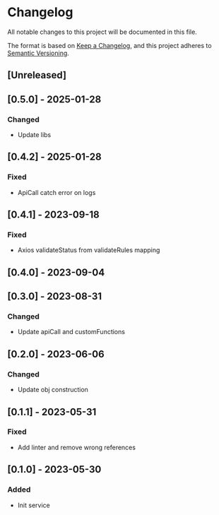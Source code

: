 # Changelog
All notable changes to this project will be documented in this file.

The format is based on [Keep a Changelog](https://keepachangelog.com/en/1.0.0/),
and this project adheres to [Semantic Versioning](https://semver.org/spec/v2.0.0.html).

## [Unreleased]

## [0.5.0] - 2025-01-28

### Changed

- Update libs

## [0.4.2] - 2025-01-28

### Fixed

- ApiCall catch error on logs

## [0.4.1] - 2023-09-18

### Fixed

- Axios validateStatus from validateRules mapping

## [0.4.0] - 2023-09-04

## [0.3.0] - 2023-08-31

### Changed
 - Update apiCall and customFunctions

## [0.2.0] - 2023-06-06

### Changed
 - Update obj construction


## [0.1.1] - 2023-05-31

### Fixed
 - Add linter and remove wrong references

## [0.1.0] - 2023-05-30

### Added
 - Init service